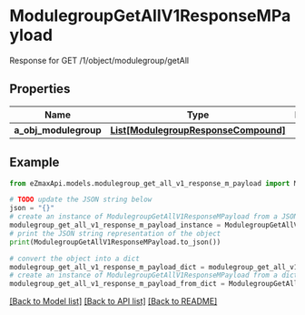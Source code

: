 # ModulegroupGetAllV1ResponseMPayload

Response for GET /1/object/modulegroup/getAll

## Properties

Name | Type | Description | Notes
------------ | ------------- | ------------- | -------------
**a_obj_modulegroup** | [**List[ModulegroupResponseCompound]**](ModulegroupResponseCompound.md) |  | 

## Example

```python
from eZmaxApi.models.modulegroup_get_all_v1_response_m_payload import ModulegroupGetAllV1ResponseMPayload

# TODO update the JSON string below
json = "{}"
# create an instance of ModulegroupGetAllV1ResponseMPayload from a JSON string
modulegroup_get_all_v1_response_m_payload_instance = ModulegroupGetAllV1ResponseMPayload.from_json(json)
# print the JSON string representation of the object
print(ModulegroupGetAllV1ResponseMPayload.to_json())

# convert the object into a dict
modulegroup_get_all_v1_response_m_payload_dict = modulegroup_get_all_v1_response_m_payload_instance.to_dict()
# create an instance of ModulegroupGetAllV1ResponseMPayload from a dict
modulegroup_get_all_v1_response_m_payload_from_dict = ModulegroupGetAllV1ResponseMPayload.from_dict(modulegroup_get_all_v1_response_m_payload_dict)
```
[[Back to Model list]](../README.md#documentation-for-models) [[Back to API list]](../README.md#documentation-for-api-endpoints) [[Back to README]](../README.md)


